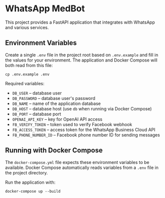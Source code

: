 # WhatsApp MedBot

This project provides a FastAPI application that integrates with WhatsApp and various services.

## Environment Variables

Create a single `.env` file in the project root based on `.env.example` and fill in the values for your environment.  The application and Docker Compose will both read from this file:

```
cp .env.example .env
```

Required variables:

- `DB_USER` – database user
- `DB_PASSWORD` – database user's password
- `DB_NAME` – name of the application database
- `DB_HOST` – database host (use `db` when running via Docker Compose)
- `DB_PORT` – database port
- `OPENAI_API_KEY` – key for OpenAI API access
- `FB_VERIFY_TOKEN` – token used to verify Facebook webhook
- `FB_ACCESS_TOKEN` – access token for the WhatsApp Business Cloud API
- `FB_PHONE_NUMBER_ID` – Facebook phone number ID for sending messages

## Running with Docker Compose

The `docker-compose.yml` file expects these environment variables to be available. Docker Compose automatically reads variables from a `.env` file in the project directory.

Run the application with:

```
docker-compose up --build
```
